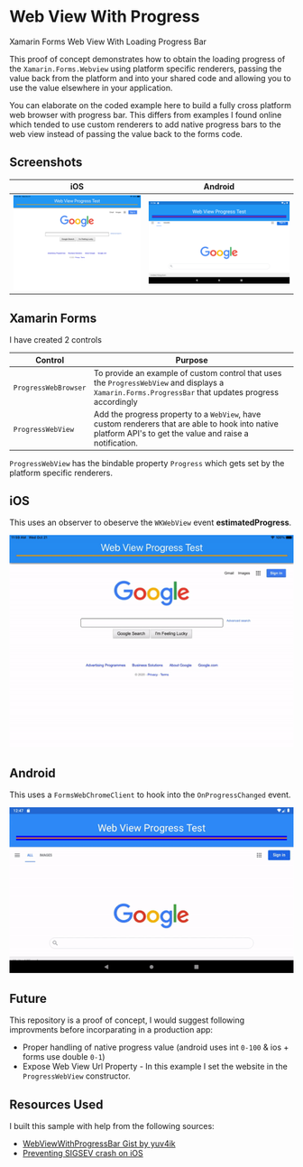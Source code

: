 # Web View With Progress
Xamarin Forms Web View With Loading Progress Bar

This proof of concept demonstrates how to obtain the loading progress of the `Xamarin.Forms.Webview` using platform specific renderers, passing the value back from the platform and into your shared code and allowing you to use the value elsewhere in your application.



You can elaborate on the coded example here to build a fully cross platform web browser with progress bar. This differs from examples I found online which tended to use custom renderers to add native progress bars to the web view instead of passing the value back to the forms code.



## Screenshots

| iOS                                        | Android                                            |
| ------------------------------------------ | -------------------------------------------------- |
| ![Running on iOS](assets/progress-ios.png) | ![Running on Android](assets/progress-android.png) |



## Xamarin Forms

I have created 2 controls

| Control              | Purpose                                                      |
| -------------------- | ------------------------------------------------------------ |
| `ProgressWebBrowser` | To provide an example of custom control that uses the `ProgressWebView` and displays a `Xamarin.Forms.ProgressBar` that updates progress accordingly |
| `ProgressWebView`    | Add the progress property to a `WebView`, have custom renderers that are able to hook into native platform API's to get the value and raise a notification. |



`ProgressWebView` has the bindable property `Progress` which gets set by the platform specific renderers.



## iOS

This uses an observer to obeserve the `WKWebView` event **estimatedProgress**.

![Gif of the example app running on iOS](assets/progress-ios.gif)



## Android

This uses a `FormsWebChromeClient` to hook into the `OnProgressChanged` event.

![Gif of the example app running on Android](assets/progress-android.gif)



## Future

This repository is a proof of concept, I would suggest following improvments before incorparating in a production app:

- Proper handling of native progress value (android uses int `0-100` & ios + forms use double `0-1`)
- Expose Web View Url Property - In this example I set the website in the `ProgressWebView` constructor.



## Resources Used

I built this sample with help from the following sources:

- [WebViewWithProgressBar Gist by yuv4ik](https://gist.github.com/yuv4ik/a737d3cba45c170626f1ec78bcabb525)
- [Preventing SIGSEV crash on iOS](https://github.com/xamarin/xamarin-macios/issues/4410#issuecomment-403281323)
